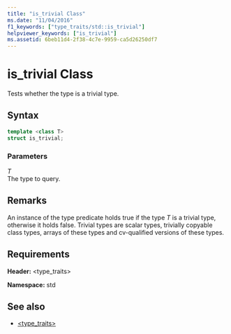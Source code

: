 ```yaml
---
title: "is_trivial Class"
ms.date: "11/04/2016"
f1_keywords: ["type_traits/std::is_trivial"]
helpviewer_keywords: ["is_trivial"]
ms.assetid: 6beb11d4-2f38-4c7e-9959-ca5d26250df7
---
```

# is_trivial Class

Tests whether the type is a trivial type.

## Syntax

```cpp
template <class T>
struct is_trivial;
```

### Parameters

*T*<br/>
The type to query.

## Remarks

An instance of the type predicate holds true if the type *T* is a trivial type, otherwise it holds false. Trivial types are scalar types, trivially copyable class types, arrays of these types and cv-qualified versions of these types.

## Requirements

**Header:** \<type_traits>

**Namespace:** std

## See also

- [<type_traits>](../standard-library/type-traits.md)
